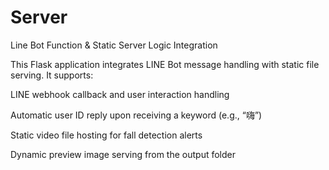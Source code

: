 # Server
Line Bot Function &amp; Static Server Logic Integration

This Flask application integrates LINE Bot message handling with static file serving. It supports:

LINE webhook callback and user interaction handling

Automatic user ID reply upon receiving a keyword (e.g., “嗨”)

Static video file hosting for fall detection alerts

Dynamic preview image serving from the output folder
